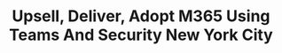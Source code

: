 ---
state: NY
region: East
title: Upsell, Deliver, Adopt M365 Using Teams And Security New York City
event_url: https://aka.ms/M365PartnerEvent
start_date: 2020-05-19
end_date: 2020-05-20
cost: Free
topics: [ msteams, security, m365 ]
---